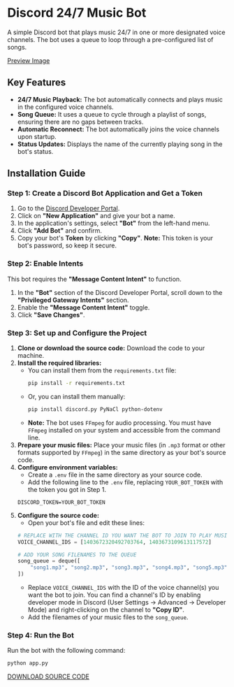# Discord 24/7 Music Bot

A simple Discord bot that plays music 24/7 in one or more designated voice channels. The bot uses a queue to loop through a pre-configured list of songs.

[Preview Image](https://raw.githubusercontent.com/MinhSangGDVN/discord-music-bot/refs/heads/main/IMG_20250810_112452.jpg)

## Key Features

* **24/7 Music Playback:** The bot automatically connects and plays music in the configured voice channels.
* **Song Queue:** It uses a queue to cycle through a playlist of songs, ensuring there are no gaps between tracks.
* **Automatic Reconnect:** The bot automatically joins the voice channels upon startup.
* **Status Updates:** Displays the name of the currently playing song in the bot's status.

## Installation Guide

### Step 1: Create a Discord Bot Application and Get a Token

1.  Go to the [Discord Developer Portal](https://discord.com/developers/applications).
2.  Click on **"New Application"** and give your bot a name.
3.  In the application's settings, select **"Bot"** from the left-hand menu.
4.  Click **"Add Bot"** and confirm.
5.  Copy your bot's **Token** by clicking **"Copy"**. **Note:** This token is your bot's password, so keep it secure.

### Step 2: Enable Intents

This bot requires the **"Message Content Intent"** to function.

1.  In the **"Bot"** section of the Discord Developer Portal, scroll down to the **"Privileged Gateway Intents"** section.
2.  Enable the **"Message Content Intent"** toggle.
3.  Click **"Save Changes"**.

### Step 3: Set up and Configure the Project

1.  **Clone or download the source code:** Download the code to your machine.
2.  **Install the required libraries:**
    * You can install them from the `requirements.txt` file:
        ```sh
        pip install -r requirements.txt
        ```
    * Or, you can install them manually:
        ```sh
        pip install discord.py PyNaCl python-dotenv
        ```
    * **Note:** The bot uses `FFmpeg` for audio processing. You must have `FFmpeg` installed on your system and accessible from the command line.
3.  **Prepare your music files:** Place your music files (in `.mp3` format or other formats supported by `FFmpeg`) in the same directory as your bot's source code.
4.  **Configure environment variables:**
    * Create a `.env` file in the same directory as your source code.
    * Add the following line to the `.env` file, replacing `YOUR_BOT_TOKEN` with the token you got in Step 1.
    ```
    DISCORD_TOKEN=YOUR_BOT_TOKEN
    ```
5.  **Configure the source code:**
    * Open your bot's file and edit these lines:
    ```python
    # REPLACE WITH THE CHANNEL ID YOU WANT THE BOT TO JOIN TO PLAY MUSIC, MULTIPLE CHANNELS CAN BE ADDED
    VOICE_CHANNEL_IDS = [1403672320492703764, 1403673109613117572]

    # ADD YOUR SONG FILENAMES TO THE QUEUE
    song_queue = deque([
        "song1.mp3", "song2.mp3", "song3.mp3", "song4.mp3", "song5.mp3", "song6.mp3", "song7.mp3",
    ])
    ```
    * Replace `VOICE_CHANNEL_IDS` with the ID of the voice channel(s) you want the bot to join. You can find a channel's ID by enabling developer mode in Discord (User Settings -> Advanced -> Developer Mode) and right-clicking on the channel to **"Copy ID"**.
    * Add the filenames of your music files to the `song_queue`.

### Step 4: Run the Bot

Run the bot with the following command:

```sh
python app.py
```

[DOWNLOAD SOURCE CODE](https://github.com/MinhSangGDVN/discord-music-bot/archive/refs/heads/main.zip)
